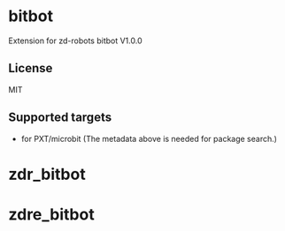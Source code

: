 # bitbot

Extension for zd-robots bitbot V1.0.0

## License

MIT

## Supported targets

* for PXT/microbit
(The metadata above is needed for package search.)
# zdr_bitbot
# zdre_bitbot
